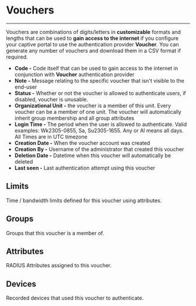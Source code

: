 # **Vouchers**

---

Vouchers are combinations of digits/letters in **customizable** formats and lengths that can be used to **gain access to the internet** if you configure your captive portal to use the authentication provider **Voucher**. You can generate any number of vouchers and download them in a CSV format if required.

- **Code -** Code itself that can be used to gain access to the internet in conjunction with **Voucher** authentication provider
- **Note -** Message relating to the specific voucher that isn't visible to the end-user
- **Status -** Whether or not the voucher is allowed to authenticate users, if disabled, voucher is unusable.
- **Organizational Unit -** the voucher is a member of this unit. Every voucher can be a member of one unit. The voucher will automatically inherit group membership and all group attributes
- **Login Time -** The period when the user is allowed to authenticate. Valid examples: Wk2305-0855, Sa, Su2305-1655. Any or Al means all days. All Times are in UTC timezone
- **Creation Date	-** When the voucher account was created
- **Creation By -** Username of the administrator that created this voucher
- **Deletion Date -** Datetime when this voucher will automatically be deleted 
- **Last seen -** Last authentication attempt using this voucher


## Limits

Time / bandwidth limits defined for this voucher using attributes.

## Groups

Groups that this voucher is a member of.

## Attributes

RADIUS Attributes assigned to this voucher.

## Devices

Recorded devices that used this voucher to authenticate.



